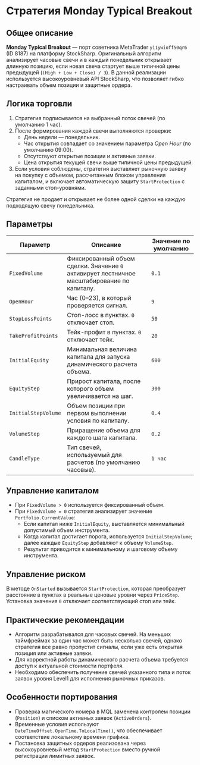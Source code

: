 # Стратегия Monday Typical Breakout

## Общее описание

**Monday Typical Breakout** — порт советника MetaTrader `yi1ywioff50qr6` (ID 8187) на платформу StockSharp. Оригинальный алгоритм анализирует часовые свечи и в каждый понедельник открывает длинную позицию, если новая свеча стартует выше типичной цены предыдущей (`(High + Low + Close) / 3`). В данной реализации используется высокоуровневый API StockSharp, что позволяет гибко настраивать объем позиции и защитные ордера.

## Логика торговли

1. Стратегия подписывается на выбранный поток свечей (по умолчанию 1 час).
2. После формирования каждой свечи выполняются проверки:
   - День недели — понедельник.
   - Час открытия совпадает со значением параметра *Open Hour* (по умолчанию 09:00).
   - Отсутствуют открытые позиции и активные заявки.
   - Цена открытия текущей свечи выше типичной цены предыдущей.
3. Если условия соблюдены, стратегия выставляет рыночную заявку на покупку с объемом, рассчитанным блоком управления капиталом, и включает автоматическую защиту `StartProtection` с заданными стоп-уровнями.

Стратегия не продает и открывает не более одной сделки на каждую подходящую свечу понедельника.

## Параметры

| Параметр | Описание | Значение по умолчанию |
|----------|----------|-----------------------|
| `FixedVolume` | Фиксированный объем сделки. Значение `0` активирует лестничное масштабирование по капиталу. | `0.1` |
| `OpenHour` | Час (0–23), в который проверяется сигнал. | `9` |
| `StopLossPoints` | Стоп-лосс в пунктах. `0` отключает стоп. | `50` |
| `TakeProfitPoints` | Тейк-профит в пунктах. `0` отключает тейк. | `20` |
| `InitialEquity` | Минимальная величина капитала для запуска динамического расчета объема. | `600` |
| `EquityStep` | Прирост капитала, после которого объем увеличивается на шаг. | `300` |
| `InitialStepVolume` | Объем позиции при первом выполнении условия по капиталу. | `0.4` |
| `VolumeStep` | Приращение объема для каждого шага капитала. | `0.2` |
| `CandleType` | Тип свечей, используемый для расчетов (по умолчанию часовые). | `1 час` |

## Управление капиталом

- При `FixedVolume > 0` используется фиксированный объем.
- При `FixedVolume = 0` стратегия анализирует значение `Portfolio.CurrentValue`:
  - Если капитал ниже `InitialEquity`, выставляется минимальный допустимый объем инструмента.
  - Когда капитал достигает порога, используется `InitialStepVolume`; далее каждые `EquityStep` добавляют к объему `VolumeStep`.
  - Результат приводится к минимальному и шаговому объему инструмента.

## Управление риском

В методе `OnStarted` вызывается `StartProtection`, которая преобразует расстояние в пунктах в реальные ценовые уровни через `PriceStep`. Установка значения `0` отключает соответствующий стоп или тейк.

## Практические рекомендации

- Алгоритм разрабатывался для часовых свечей. На меньших таймфреймах за один час может быть несколько свечей, однако стратегия все равно пропустит сигналы, если уже есть открытая позиция или активные заявки.
- Для корректной работы динамического расчета объема требуется доступ к актуальной стоимости портфеля.
- Необходимо обеспечить получение свечей указанного типа и поток заявок уровня Level1 для исполнения рыночных приказов.

## Особенности портирования

- Проверка магического номера в MQL заменена контролем позиции (`Position`) и списком активных заявок (`ActiveOrders`).
- Временные условия используют `DateTimeOffset.OpenTime.ToLocalTime()`, что обеспечивает соответствие локальному времени графика.
- Постановка защитных ордеров реализована через высокоуровневый метод `StartProtection` вместо ручной регистрации лимитных заявок.

